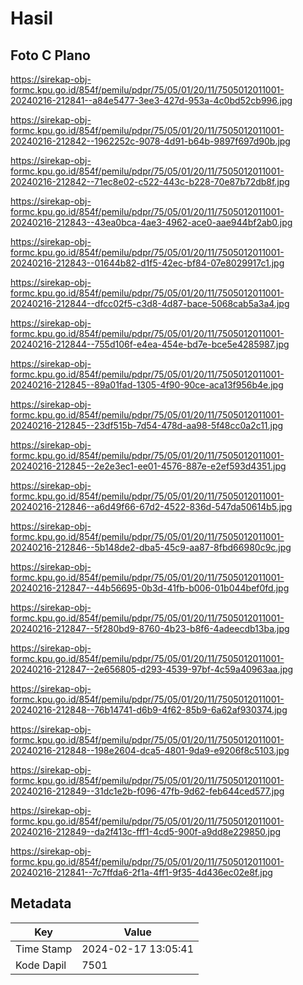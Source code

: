 # Hasil

## Foto C Plano

https://sirekap-obj-formc.kpu.go.id/854f/pemilu/pdpr/75/05/01/20/11/7505012011001-20240216-212841--a84e5477-3ee3-427d-953a-4c0bd52cb996.jpg

https://sirekap-obj-formc.kpu.go.id/854f/pemilu/pdpr/75/05/01/20/11/7505012011001-20240216-212842--1962252c-9078-4d91-b64b-9897f697d90b.jpg

https://sirekap-obj-formc.kpu.go.id/854f/pemilu/pdpr/75/05/01/20/11/7505012011001-20240216-212842--71ec8e02-c522-443c-b228-70e87b72db8f.jpg

https://sirekap-obj-formc.kpu.go.id/854f/pemilu/pdpr/75/05/01/20/11/7505012011001-20240216-212843--43ea0bca-4ae3-4962-ace0-aae944bf2ab0.jpg

https://sirekap-obj-formc.kpu.go.id/854f/pemilu/pdpr/75/05/01/20/11/7505012011001-20240216-212843--01644b82-d1f5-42ec-bf84-07e8029917c1.jpg

https://sirekap-obj-formc.kpu.go.id/854f/pemilu/pdpr/75/05/01/20/11/7505012011001-20240216-212844--dfcc02f5-c3d8-4d87-bace-5068cab5a3a4.jpg

https://sirekap-obj-formc.kpu.go.id/854f/pemilu/pdpr/75/05/01/20/11/7505012011001-20240216-212844--755d106f-e4ea-454e-bd7e-bce5e4285987.jpg

https://sirekap-obj-formc.kpu.go.id/854f/pemilu/pdpr/75/05/01/20/11/7505012011001-20240216-212845--89a01fad-1305-4f90-90ce-aca13f956b4e.jpg

https://sirekap-obj-formc.kpu.go.id/854f/pemilu/pdpr/75/05/01/20/11/7505012011001-20240216-212845--23df515b-7d54-478d-aa98-5f48cc0a2c11.jpg

https://sirekap-obj-formc.kpu.go.id/854f/pemilu/pdpr/75/05/01/20/11/7505012011001-20240216-212845--2e2e3ec1-ee01-4576-887e-e2ef593d4351.jpg

https://sirekap-obj-formc.kpu.go.id/854f/pemilu/pdpr/75/05/01/20/11/7505012011001-20240216-212846--a6d49f66-67d2-4522-836d-547da50614b5.jpg

https://sirekap-obj-formc.kpu.go.id/854f/pemilu/pdpr/75/05/01/20/11/7505012011001-20240216-212846--5b148de2-dba5-45c9-aa87-8fbd66980c9c.jpg

https://sirekap-obj-formc.kpu.go.id/854f/pemilu/pdpr/75/05/01/20/11/7505012011001-20240216-212847--44b56695-0b3d-41fb-b006-01b044bef0fd.jpg

https://sirekap-obj-formc.kpu.go.id/854f/pemilu/pdpr/75/05/01/20/11/7505012011001-20240216-212847--5f280bd9-8760-4b23-b8f6-4adeecdb13ba.jpg

https://sirekap-obj-formc.kpu.go.id/854f/pemilu/pdpr/75/05/01/20/11/7505012011001-20240216-212847--2e656805-d293-4539-97bf-4c59a40963aa.jpg

https://sirekap-obj-formc.kpu.go.id/854f/pemilu/pdpr/75/05/01/20/11/7505012011001-20240216-212848--76b14741-d6b9-4f62-85b9-6a62af930374.jpg

https://sirekap-obj-formc.kpu.go.id/854f/pemilu/pdpr/75/05/01/20/11/7505012011001-20240216-212848--198e2604-dca5-4801-9da9-e9206f8c5103.jpg

https://sirekap-obj-formc.kpu.go.id/854f/pemilu/pdpr/75/05/01/20/11/7505012011001-20240216-212849--31dc1e2b-f096-47fb-9d62-feb644ced577.jpg

https://sirekap-obj-formc.kpu.go.id/854f/pemilu/pdpr/75/05/01/20/11/7505012011001-20240216-212849--da2f413c-fff1-4cd5-900f-a9dd8e229850.jpg

https://sirekap-obj-formc.kpu.go.id/854f/pemilu/pdpr/75/05/01/20/11/7505012011001-20240216-212841--7c7ffda6-2f1a-4ff1-9f35-4d436ec02e8f.jpg


## Metadata

| Key        | Value               |
| ---------- | ------------------- |
| Time Stamp | 2024-02-17 13:05:41 |
| Kode Dapil | 7501                |



